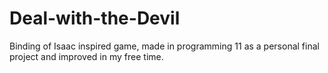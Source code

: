 # Deal-with-the-Devil
Binding of Isaac inspired game, made in programming 11 as a personal final project and improved in my free time.
